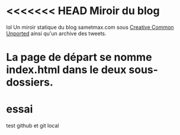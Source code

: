 <<<<<<< HEAD
Miroir du blog
===============
lol
Un miroir statique du blog sametmax.com sous <a href="http://creativecommons.org/licenses/by/3.0/">Creative Common Unported</a> ainsi qu'un archive des tweets.

La page de départ se nomme index.html dans le deux sous-dossiers.
=======
essai
=====

test github et git local
